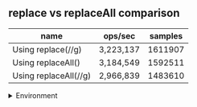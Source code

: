 ## replace vs replaceAll comparison

|name|ops/sec|samples|
|-|-|-|
|Using replace(//g)|3,223,137|1611907|
|Using replaceAll()|3,184,549|1592511|
|Using replaceAll(//g)|2,966,839|1483610|


<details>
<summary>Environment</summary>

* __Machine:__ linux x64 | 4 vCPUs | 7.6GB Mem
* __Run:__ Tue May 06 2025 19:34:44 GMT+0000 (Coordinated Universal Time)
* __Node:__ `v23.11.0`
</details>

<!--
{"environment":{"platform":"linux","arch":"x64","cpus":4,"totalMemory":7.597835540771484},"benchmarks":[{"name":"Using replace(//g)","samples":1611907,"opsSec":3223137.83725195},{"name":"Using replaceAll()","samples":1592511,"opsSec":3184549.915951359},{"name":"Using replaceAll(//g)","samples":1483610,"opsSec":2966839.6570896404}]}-->
